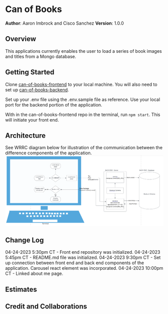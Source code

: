 # Can of Books

**Author**: Aaron Imbrock and Cisco Sanchez
**Version**: 1.0.0

## Overview

This applications currently enables the user to load a series of book images and titles from a Mongo database.

## Getting Started

Clone [can-of-books-frontend](https://github.com/aaron-imbrock/can-of-books-frontend) to your local machine. You will also need to set up [can-of-books-backend](https://github.com/aaron-imbrock/can-of-books-backend).

Set up your .env file using the .env.sample file as reference. Use your local port for the backend portion of the application.

With in the can-of-books-frontend repo in the terminal, run `npm start`. This will initiate your front end.

## Architecture

See WRRC diagram below for illustration of the communication between the difference components of the application.
![WRRC](public/WRRC_CanOfBooks.png)

## Change Log

04-24-2023 5:30pm CT - Front end repository was initialized.
04-24-2023 5:45pm CT - README.md file was initialized.
04-24-2023 9:30pm CT - Set up connection between front end and back end components of the application. Carousel react element was incorporated.
04-24-2023 10:00pm CT - Linked about me page.

## Estimates
<!-- See below -->

## Credit and Collaborations
<!-- Give credit (and a link) to other people or resources that helped you build this application. -->